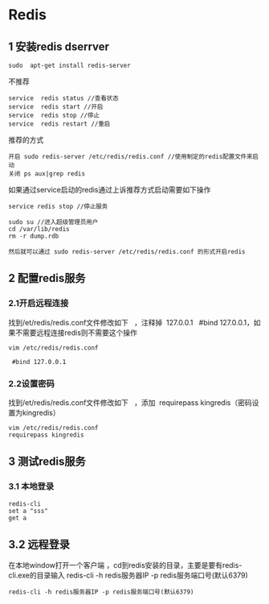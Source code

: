 # Redis

## 1 安装redis dserrver

```shell
sudo  apt-get install redis-server 
```

不推荐

```shell
service  redis status //查看状态
service  redis start //开启
service  redis stop //停止
service  redis restart //重启
```

推荐的方式

```shell
开启 sudo redis-server /etc/redis/redis.conf //使用制定的redis配置文件来启动
关闭 ps aux|grep redis
```

如果通过service启动的redis通过上诉推荐方式启动需要如下操作

```shell
service redis stop //停止服务

sudo su //进入超级管理员用户
cd /var/lib/redis
rm -r dump.rdb 

然后就可以通过 sudo redis-server /etc/redis/redis.conf 的形式开启redis
```





## 2 配置redis服务

### 2.1开启远程连接

找到/et/redis/redis.conf文件修改如下   ，注释掉  127.0.0.1   #bind 127.0.0.1，如果不需要远程连接redis则不需要这个操作

```mysql
vim /etc/redis/redis.conf

 #bind 127.0.0.1
```

### 2.2设置密码

找到/et/redis/redis.conf文件修改如下   ，添加  requirepass kingredis（密码设置为kingredis）

```mysql
vim /etc/redis/redis.conf
requirepass kingredis
```

## 3 测试redis服务

### 3.1 本地登录

```mysql
redis-cli
set a "sss"
get a
```

## 3.2 远程登录

在本地window打开一个客户端 ，cd到redis安装的目录，主要是要有redis-cli.exe的目录输入 redis-cli -h redis服务器IP -p redis服务端口号(默认6379)

```shell
redis-cli -h redis服务器IP -p redis服务端口号(默认6379)
```





















